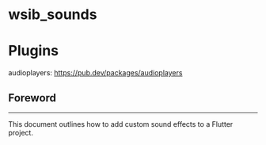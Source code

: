 # wsib_sounds

# Plugins
audioplayers: https://pub.dev/packages/audioplayers

## Foreword

---

This document outlines how to add custom sound effects to a Flutter project.
